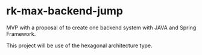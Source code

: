 # rk-max-backend-jump
MVP with a proposal of to create one backend system with JAVA and Spring Framework.

This project will be use of the hexagonal architecture type.